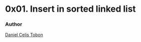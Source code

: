 # 0x01. Insert in sorted linked list

### Author

[Daniel Celis Tobon](https://github.com/danicelistobon)
